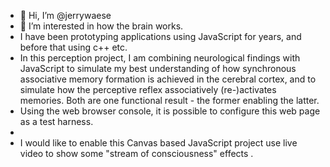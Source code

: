 - 👋 Hi, I’m @jerrywaese
- 👀 I’m interested in how the brain works.
- I have been prototyping applications using JavaScript for years, and before that using c++ etc.
- In this perception project, I am combining neurological findings with JavaScript to simulate my best understanding of how synchronous associative memory formation is 
achieved in the cerebral cortex, and to simulate how the perceptive reflex associatively (re-)activates memories.
Both are one functional result - the former enabling the latter.
- Using the web browser console, it is possible to configure this web page as a test harness.
- 
- I would like to enable this Canvas based JavaScript project use live video to show some  "stream of consciousness" effects
.

